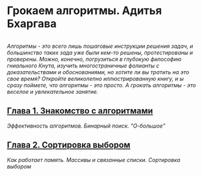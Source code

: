# Грокаем алгоритмы. Адитья Бхаргава
<image src=https://img4.labirint.ru/rc/3a7e6da517de3fd690f748433aef73b4/363x561q80/books58/571060/cover.jpg?1598873204 alt=''>

_Алгоритмы - это всего лишь пошаговые инструкции решения задач, и большинство таких зада уже были кем-то решены, протестированы и проверены. Можно, конечно, погрузиться в глубокую философию гниального Кнута, изучить многостраничные фолианты с доказательствами и обоснованиями, но хотите ли вы тратить на это свое время? Откройте великолепно иллюстрированную книгу, и ы сразу поймете, что алгоритмы - это просто. А грокать алгоритмы - это веселое и увлекательное занятие._

## [Глава 1. Знакомство с алгоритмами]([https://github.com/antonyaanton/Grokking_Algorithms_summary/blob/main/summary/Chapter%201.md](https://github.com/antonyaanton/Grokking_Algorithms_summary/blob/main/summary/Chapter%201.%20Algorithms.%20Binary%20Search.md))
_Эффективность алгоритмов. Бинарный поиск. "О-большое"_

## [Глава 2. Сортировка выбором](https://github.com/antonyaanton/Grokking_Algorithms_summary/blob/main/summary/Chapter%202.md)
_Как работает память. Массивы и связанные списки. Сортировка выбором_
